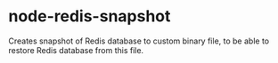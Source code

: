 # node-redis-snapshot
Creates snapshot of Redis database to custom binary file, to be able to restore Redis database from this file.
